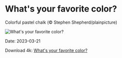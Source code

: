 # What's your favorite color?

Colorful pastel chalk (© Stephen Shepherd/plainpicture)

![What's your favorite color?](https://bing.com/th?id=OHR.ColourDay_EN-US7730392026_UHD.jpg&rf=LaDigue_UHD.jpg&pid=hp&w=1024&h=576&rs=1&c=4)

Date: 2023-03-21

Download 4k: [What's your favorite color?](https://bing.com/th?id=OHR.ColourDay_EN-US7730392026_UHD.jpg&rf=LaDigue_UHD.jpg&pid=hp&w=3840&h=2160&rs=1&c=4)

